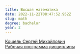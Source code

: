 ```yaml
---
title: Высшая математика
date: 2022-11-22T08:47:52.952Z
slug: math
degree: bachelor
year: 2
---
```


[Кошель Сергей Михайлович](./people/koshel) \
[Рабочая программа дисциплины](https://disk.yandex.ru/i/xqfJVBa-3p_4fQ)
